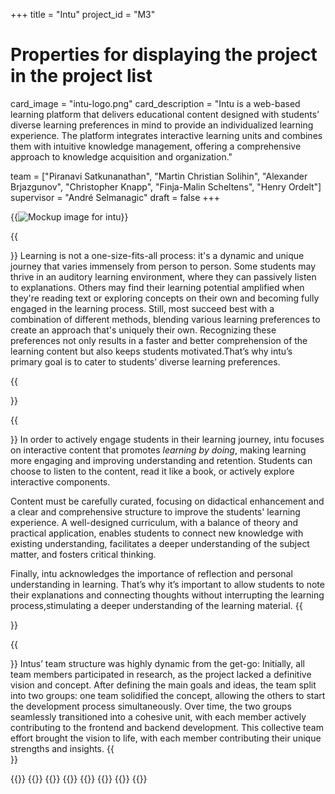 +++
title = "Intu"
project_id = "M3"

# Properties for displaying the project in the project list
card_image = "intu-logo.png"
card_description = "Intu is a web-based learning platform that delivers educational content designed with students’ diverse learning preferences in mind to provide an individualized learning experience. The platform integrates interactive learning units and combines them with intuitive knowledge management, offering a comprehensive approach to knowledge acquisition and organization." 

team = ["Piranavi Satkunanathan", "Martin Christian Solihin", "Alexander Brjazgunov", "Christopher Knapp", "Finja-Malin Scheltens", "Henry Ordelt"] 
supervisor = "André Selmanagic"
draft = false
+++

{{<image src="Intu-header.png" alt="Mockup image for intu">}}

{{<section title="Our Goal">}}
Learning is not a one-size-fits-all process: it's a dynamic and unique journey that varies immensely from person to person. Some students may thrive in an auditory learning environment, where they can passively listen to explanations. Others may find their learning potential amplified when they're reading text or exploring concepts on their own and becoming fully engaged in the learning process. Still, most succeed best with a combination of different methods, blending various learning preferences to create an approach that's uniquely their own. Recognizing these preferences not only results in a faster and better comprehension of the learning content but also keeps students motivated.That’s why intu’s primary goal is to cater to students’ diverse learning preferences.

{{</section>}}

{{<section title="Main Ideas">}}
In order to actively engage students in their learning journey, intu focuses on interactive content that promotes *learning by doing*, making learning more engaging and improving understanding and retention. Students can choose to listen to the content, read it like a book, or actively explore interactive components.

Content must be carefully curated, focusing on didactical enhancement and a clear and comprehensive structure to improve the students' learning experience.
 A well-designed curriculum, with a balance of theory and practical application, enables students to connect new knowledge with existing understanding, facilitates a deeper understanding of the subject matter, and fosters critical thinking.

Finally, intu acknowledges the importance of reflection and personal understanding in learning. That’s why it’s important to allow students to note their explanations and connecting thoughts without interrupting the learning process,stimulating a deeper understanding of the learning material.
{{</section>}} 

{{<section title="The Team">}}
Intus’ team structure was highly dynamic from the get-go: Initially, all team members participated in research, as the project lacked a definitive vision and concept. After defining the main goals and ideas, the team split into two groups: one team solidified the concept, allowing the others to start the development process simultaneously. Over time, the two groups seamlessly transitioned into a cohesive unit, with each member actively contributing to the frontend and backend development. This collective team effort brought the vision to life, with each member contributing their unique strengths and insights.
{{</section>}} 

{{<gallery>}}
{{<team-member image="Pira.jpg" name="Piranavi">}}
{{<team-member image="martin.jpeg" name="Martin">}}
{{<team-member image="Alex.jpeg" name="Alexander">}}
{{<team-member image="Chris.jpg" name="Christopher">}}
{{<team-member image="finja.jpg" name="Finja-Malin">}}
{{<team-member image="henry.png" name="Henry">}}
{{</gallery>}}

